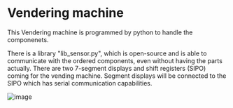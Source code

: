 # Vendering machine

This Vendering machine is programmed by python to handle the componenets.

There is a library "lib_sensor.py", which is open-source and is able to communicate with the
ordered components, even without having the parts actually.
There are two 7-segment displays and shift registers (SIPO) coming for the vending machine.
Segment displays will be connected to the SIPO which has serial communication capabilities. 

![image](https://user-images.githubusercontent.com/112906488/221345983-80fd6ab9-9ba3-4dc6-b6ef-45b18a5c6b20.png)
